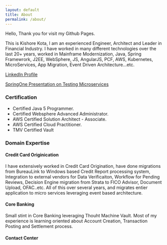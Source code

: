 ```yaml
---
layout: default
title: About
permalink: /about/
---
```


Hello, Thank you for visit my Github Pages.

This is Kishore Kota, I am an experienced Engineer, Architect and Leader in Financial Industry. I have worked in many different technologies over the last 20+ years, worked in Mainframe Modernization, Java, Spring Framewrork, J2EE, WebSphere, JS, AngularJS, PCF, AWS, Kubernetes, MicroServices, App Migration, Event Driven Architecture...etc. 


[LinkedIn Profile](https://www.linkedin.com/in/kishorekkota/)

[SpringOne Presentation on Testing Microservices](https://www.youtube.com/watch?v=IKbGYEXBQiU)

### Certification

- Certified Java 5 Programmer.
- Certified Websphere Advanced Administrator.
- AWS Certified Solution Architect - Associate.
- AWS Certified Cloud Practitioner.
- TMV Certified Vault 


### Domain Expertise

#### Credit Card Originication

I have extensively worked in Credit Card Origination, have done migrations from BureauLink to Windows based Credit Report processing system, Integration to external vendors for Data Verificaiton, Workflow for Pending Reviews, Decision Engine migration from Strata to FICO Advisor, Document Upload, OFAC..etc. All of this over several years, and migrates entier application to micro services leveraging event based architecture. 


#### Core Banking 

Small stint in Core Banking leveraging Thouht Machine Vault. Most of my experience is learning oriented about Account Creation, Transaction Posting and Settlement process. 

#### Contact Center